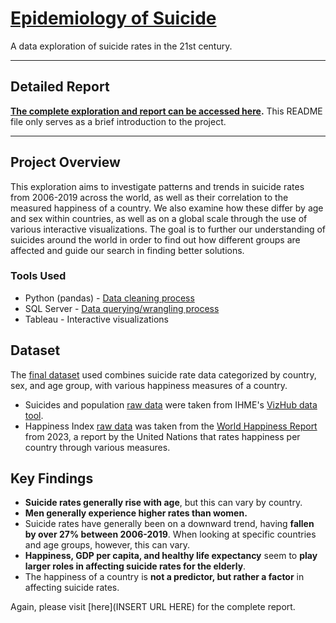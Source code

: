 # [Epidemiology of Suicide](https://jamesinjune.github.io/Epidemiology_of_Suicide/)
A data exploration of suicide rates in the 21st century.

---

## Detailed Report
**[The complete exploration and report can be accessed here](https://jamesinjune.github.io/Epidemiology_of_Suicide/).** This README file only serves as a brief introduction to the project.

---

## Project Overview
This exploration aims to investigate patterns and trends in suicide rates from 2006-2019 across the world, as well as their correlation to the measured happiness of a country. We also examine how these differ by age and sex within countries, as well as on a global scale through the use of various interactive visualizations. The goal is to further our understanding of suicides around the world in order to find out how different groups are affected and guide our search in finding better solutions.

### Tools Used
- Python (pandas) - [Data cleaning process](https://github.com/jamesinjune/Suicide_Rates_Exploration/tree/main/notebooks)
- SQL Server - [Data querying/wrangling process](https://github.com/jamesinjune/Suicide_Rates_Exploration/blob/main/suicides_queries_views.sql)
- Tableau - Interactive visualizations

## Dataset
The [final dataset](https://github.com/jamesinjune/Suicide_Rates_Exploration/blob/main/final_visualization_data/Suicides_Rates_Happiness_datasets.xls) used combines suicide rate data categorized by country, sex, and age group, with various happiness measures of a country.

- Suicides and population [raw data](https://github.com/jamesinjune/Suicide_Rates_Exploration/tree/main/raw_data) were taken from IHME's [VizHub data tool](https://vizhub.healthdata.org/gbd-results/).
- Happiness Index [raw data](https://github.com/jamesinjune/Suicide_Rates_Exploration/blob/main/raw_data/DataForTable2.1WHR2023.csv) was taken from the [World Happiness Report](https://worldhappiness.report/data/) from 2023, a report by the United Nations that rates happiness per country through various measures.

## Key Findings
- **Suicide rates generally rise with age**, but this can vary by country.
- **Men generally experience higher rates than women.**
- Suicide rates have generally been on a downward trend, having **fallen by over 27\% between 2006-2019**. When looking at specific countries and age groups, however, this can vary.
- **Happiness, GDP per capita, and healthy life expectancy** seem to **play larger roles in affecting suicide rates for the elderly**.
- The happiness of a country is **not a predictor, but rather a factor** in affecting suicide rates.

Again, please visit [here](INSERT URL HERE) for the complete report.
